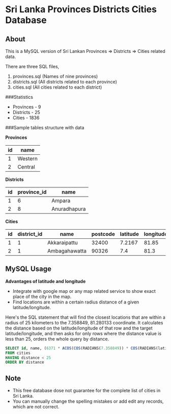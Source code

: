 # Sri Lanka Provinces Districts Cities Database ##


## About



This is a MySQL version of Sri Lankan Provinces => Districts => Cities related data.

There are three SQL files,
 1. provinces.sql (Names of nine provinces)
 2. districts.sql (All districts related to each province)
 3. cities.sql (All cities related to each district)

###Statistics

*  Provinces - 9
*  Districts - 25
*  Cities - 1836

###Sample tables structure with data


**Provinces**

| id  | name |
| --- | ------- |
| 1   | Western |
| 2   | Central |


**Districts**

| id  | province_id| name         |
| --- | ---------- | ------------ |
| 1   | 6          | Ampara       |
| 2   | 8          | Anuradhapura |


**Cities**

| id  | district_id | name          | postcode | latitude | longitude |
| --- | ----------- | ------------- | -------- | -------- | --------- |
| 1   | 1           | Akkaraipattu  | 32400    | 7.2167   | 81.85     |
| 2   | 1           | Ambagahawatta | 90326    | 7.4      | 81.3      |



## MySQL Usage


**Advantages of latitude and longitude**

* Integrate with google map or any map related service to show exact place of the city in the map.
* Find locations are within a certain radius distance of a given latitude/longitude.


Here's the SQL statement that will find the closest locations that are within a radius of 25 kilometers to the 7.358849, 81.280133 coordinate. It calculates the distance based on the latitude/longitude of that row and the target latitude/longitude, and then asks for only rows where the distance value is less than 25, orders the whole query by distance.

```SQL
SELECT id, name, (6371 * ACOS(COS(RADIANS(7.358849)) * COS(RADIANS(latitude)) * COS(RADIANS(longitude) - RADIANS(81.280133)) + SIN(RADIANS(7.358849)) * SIN(RADIANS(latitude)))) AS distance
FROM cities
HAVING distance < 25
ORDER BY distance
```


## Note


* This free database dose not guarantee for the complete list of cities in Sri Lanka.
* You can manually change the spelling mistakes or add edit any records, which are not correct.
